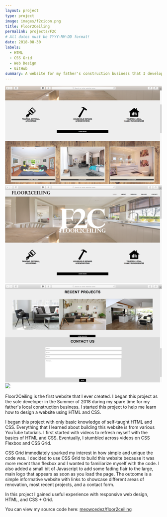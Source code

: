 ```yaml
---
layout: project
type: project
image: images/f2cicon.png
title: Floor2Ceiling
permalink: projects/F2C
# All dates must be YYYY-MM-DD format!
date: 2018-08-30
labels:
  - HTML
  - CSS Grid
  - Web Design
  - GitHub
summary: A website for my father's construction business that I developed in my spare time.
---
```

<img class="ui medium right floated rounded image" src="../images/f2c_2.png">
<img class="ui medium right floated rounded image" src="../images/f2c_1.png">
<img class="ui medium right floated rounded image" src="../images/f2c_4.png">
<img class="ui medium right floated rounded image" src="../images/f2c_3.png">

Floor2Ceiling is the first website that I ever created. I began this project as the sole developer in the Summer of 2018 during my spare time for my father's local construction business. I started this project to help me learn how to design a website using HTML and CSS.

I began this project with only basic knowledge of self-taught HTML and CSS. Everything that I learned about building this website is from various YouTube tutorials. I first started with videos to refresh myself with the basics of HTML and CSS. Eventually, I stumbled across videos on CSS Flexbox and CSS Grid. 

CSS Grid immediately sparked my interest in how simple and unique the code was. I decided to use CSS Grid to build this website because it was more recent than flexbox and I wanted to familiarize myself with the code. I also added a small bit of Javascript to add some fading flair to the large, main logo that appears as soon as you load the page. The outcome is a simple informative website with links to showcase different areas of renovation, most recent projects, and a contact form. 

In this project I gained useful experience with responsive web design, HTML, and CSS + Grid.  
 
You can view my source code here: <a href="https://github.com/meowcedez/floor2ceiling"><i class="large github icon"></i>meowcedez/floor2ceiling</a>
